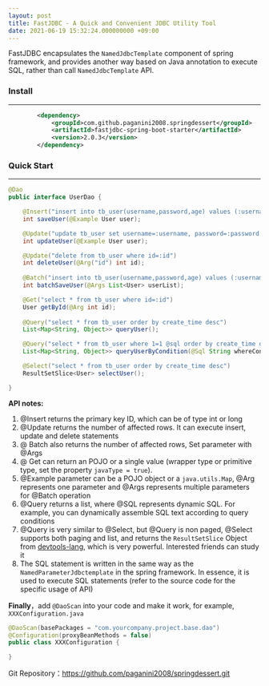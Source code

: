 ```yaml
---
layout: post
title: FastJDBC - A Quick and Convenient JDBC Utility Tool
date: 2021-06-19 15:32:24.000000000 +09:00
---
```


FastJDBC encapsulates the <code>NamedJdbcTemplate</code> component of spring framework, and provides another way based on Java annotation to execute SQL, rather than call <code>NamedJdbcTemplate</code> API.

### Install
------------------------
``` xml
		<dependency>
			<groupId>com.github.paganini2008.springdessert</groupId>
			<artifactId>fastjdbc-spring-boot-starter</artifactId>
			<version>2.0.3</version>
		</dependency>
```

### Quick Start
------------------------
``` java
@Dao
public interface UserDao {

	@Insert("insert into tb_user(username,password,age) values (:username,:password,:age)")
	int saveUser(@Example User user);

	@Update("update tb_user set username=:username, password=:password where id=:id")
	int updateUser(@Example User user);

	@Update("delete from tb_user where id=:id")
	int deleteUser(@Arg("id") int id);
	
	@Batch("insert into tb_user(username,password,age) values (:username,:password,:age)")
	int batchSaveUser(@Args List<User> userList);

	@Get("select * from tb_user where id=:id")
	User getById(@Arg int id);
	
	@Query("select * from tb_user order by create_time desc")
	List<Map<String, Object>> queryUser();

    @Query("select * from tb_user where 1=1 @sql order by create_time desc")
	List<Map<String, Object>> queryUserByCondition(@Sql String whereCondition, @Example Map<String,Object> queryExample);

	@Select("select * from tb_user order by create_time desc")
	ResultSetSlice<User> selectUser();

}
```

**API notes:**

1. @Insert returns the primary key ID, which can be of type int or long
2. @Update returns the number of affected rows. It can execute insert, update and delete statements
3. @ Batch also returns the number of affected rows, Set parameter with @Args
4. @ Get can return an POJO or a single value (wrapper type or primitive type, set the property <code>javaType = true</code>). 
5. @Example parameter can be a POJO object or a <code>java.utils.Map</code>, @Arg represents one parameter and @Args represents multiple parameters for @Batch operation
6. @Query returns a list, where @SQL represents dynamic SQL. For example, you can dynamically assemble SQL text according to query conditions
7. @Query is very similar to @Select, but @Query is non paged, @Select supports both paging and list, and returns the <code>ResultSetSlice</code> Object from [devtools-lang](https://paganini2008.github.io/2021/06/Devtools-Lang-Java-Basic-Utility-Tool/), which is very powerful. Interested friends can study it
8. The SQL statement is written in the same way as the <code>NamedParameterJdbctemplate</code> in the spring framework. In essence, it is used to execute SQL statements
(refer to the source code for the specific usage of API)



**Finally**，add <code>@DaoScan</code> into your code and make it work, for example, <code>XXXConfiguration.java</code>

``` java
@DaoScan(basePackages = "com.yourcompany.project.base.dao")
@Configuration(proxyBeanMethods = false)
public class XXXConfiguration {

}
```
Git Repository：https://github.com/paganini2008/springdessert.git


